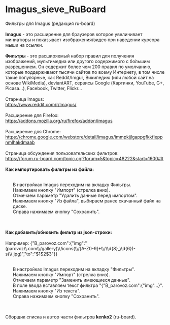 # Imagus_sieve_RuBoard<br>
Фильтры для Imagus (редакция ru-board)<br>
<br>
<b>Imagus</b> - это расширение для браузеров которое увеличивает миниатюры и показывает изображения/видео при наведении курсора мыши на ссылки.<br>
<br>
<b>Фильтры </b> - это расширяемый набор правил для получения изображений, мультимедиа или другого содержимого с бо́льшим разрешением. Он содержит более чем 200 правил по умолчанию, которые поддерживают тысячи сайтов по всему Интернету, в том числе такие популярные, как Reddit/Imgur, Википедию (или любой сайт на основе WikiMedia), deviantART, сервисы Google (Картинки, YouTube, G+, Picasa...), Facebook, Twitter, Flickr...<br>
<br>
Старница Imagus:<br>
https://www.reddit.com/r/Imagus/
<br>
<br>
Расширение для Firefox:<br>
https://addons.mozilla.org/ru/firefox/addon/imagus
<br>
<br>
Расширение для Chrome:<br>
https://chrome.google.com/webstore/detail/imagus/immpkjjlgappgfkkfieppnmlhakdmaab
<br>
<br>
Страница обсуждения пользовательских фильтров:<br>
https://forum.ru-board.com/topic.cgi?forum=5&topic=48222&start=1600#lt
<br>
<br>
<b>Как импортировать фильтры из файла:</b><br>
<br>
<ul>В настройках Imagus переходим на вкладку Фильтры.<br>
Нажимаем кнопку "Импорт" (стрелка вниз).<br>
Отмечаем параметр "Удалить данные перед импортом".<br>
Нажимаем кнопку "Из файла", выбираем ранее скачанный файл на диске.<br>
Справа нажимаем кнопку "Сохранить".</ul>
<br>
<br>
<b>Как добавить/обновить фильтр из json-строки:</b><br>
<br>
Например: {"B_parovoz.com":{"img":"(parovoz\\.com\\/gallery)\\/icons(\\/[A-Z0-9]+\\/\\d{8}_\\d{6})-s(\\.jpg)","to":"$1$2$3"}}<br>
<br>
<ul>В настройках Imagus переходим на вкладку "Фильтры".<br>
Нажимаем кнопку "Импорт" (стрелка вниз).<br>
Отмечаем параметр "Заменить имеющиеся данные".<br>
В поле ввода вставляем текст фильтра "{"B_parovoz.com":{"img"...}".<br>
Нажимаем кнопку "Из текста".<br>
Справа нажимаем кнопку "Сохранить".</ul>
<br>
<br>
Сборщик списка и автор части фильтров <b>kenko2</b> (ru-board).

